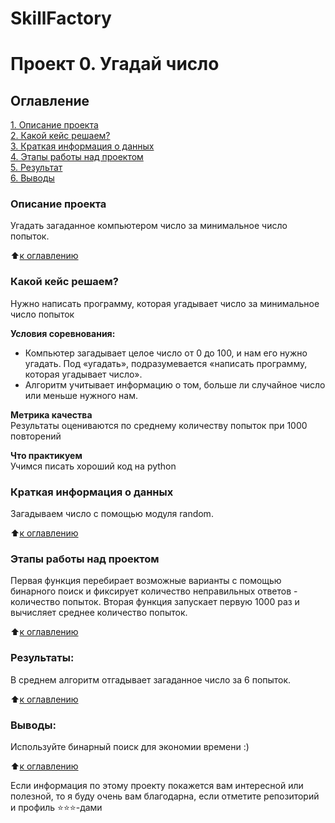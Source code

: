 # SkillFactory

# Проект 0. Угадай число

## Оглавление  
[1. Описание проекта](.README.md#Описание-проекта)  
[2. Какой кейс решаем?](.README.md#Какой-кейс-решаем)  
[3. Краткая информация о данных](.README.md#Краткая-информация-о-данных)  
[4. Этапы работы над проектом](.README.md#Этапы-работы-над-проектом)  
[5. Результат](.README.md#Результат)    
[6. Выводы](.README.md#Выводы) 

### Описание проекта    
Угадать загаданное компьютером число за минимальное число попыток.

:arrow_up:[к оглавлению](_)


### Какой кейс решаем?    
Нужно написать программу, которая угадывает число за минимальное число попыток

**Условия соревнования:**  
- Компьютер загадывает целое число от 0 до 100, и нам его нужно угадать. Под «угадать», подразумевается «написать программу, которая угадывает число».
- Алгоритм учитывает информацию о том, больше ли случайное число или меньше нужного нам.

**Метрика качества**     
Результаты оцениваются по среднему количеству попыток при 1000 повторений

**Что практикуем**     
Учимся писать хороший код на python


### Краткая информация о данных
Загадываем число с помощью модуля random.
  
:arrow_up:[к оглавлению](.README.md#Оглавление)


### Этапы работы над проектом  
Первая функция перебирает возможные варианты с помощью бинарного поиск и фиксирует количество неправильных ответов - количество попыток.
Вторая функция запускает первую 1000 раз и вычисляет среднее количество попыток.

:arrow_up:[к оглавлению](.README.md#Оглавление)


### Результаты:  
В среднем алгоритм отгадывает загаданное число за 6 попыток.

:arrow_up:[к оглавлению](.README.md#Оглавление)


### Выводы:  
Используйте бинарный поиск для экономии времени :)

:arrow_up:[к оглавлению](.README.md#Оглавление)


Если информация по этому проекту покажется вам интересной или полезной, то я буду очень вам благодарна, если отметите репозиторий и профиль ⭐️⭐️⭐️-дами
